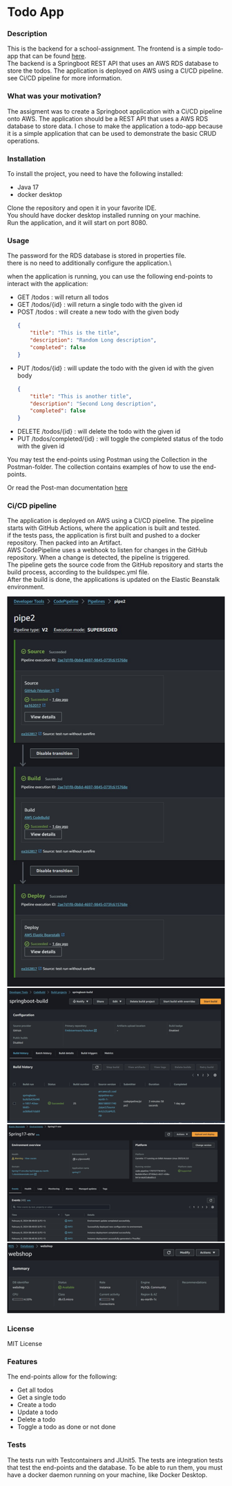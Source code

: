 # Todo App

### Description
This is the backend for a school-assignment. The frontend is a simple todo-app that can be found [here](https://github.com/Emilsivertsson/Vue3Crud). \
The backend is a Springboot REST API that uses an AWS RDS database to store the todos.
The application is deployed on AWS using a CI/CD pipeline.
see Ci/CD pipeline for more information.

### What was your motivation?
The assigment was to create a Springboot application with a Ci/CD pipeline onto AWS. The application should be a REST API that uses a AWS RDS database to store data.
I chose to make the application a todo-app because it is a simple application that can be used to demonstrate the basic CRUD operations.


### Installation
To install the project, you need to have the following installed:
- Java 17
- docker desktop

Clone the repository and open it in your favorite IDE.\
You should have docker desktop installed running on your machine.\
Run the application, and it will start on port 8080.


### Usage
The password for the RDS database is stored in properties file.\
there is no need to additionally configure the application.\

when the application is running, you can use the following end-points to interact with the application:
- GET /todos : will return all todos
- GET /todos/{id} : will return a single todo with the given id
- POST /todos : will create a new todo with the given body
    ```json
    {
        "title": "This is the title",
        "description": "Random Long description",
        "completed": false
    }
    ```  
- PUT /todos/{id} : will update the todo with the given id with the given body
    ```json
    {
        "title": "This is another title",
        "description": "Second Long description",
        "completed": false
    }
    ```
- DELETE /todos/{id} : will delete the todo with the given id
- PUT /todos/completed/{id} : will toggle the completed status of the todo with the given id

You may test the end-points using Postman using the Collection in the Postman-folder. The collection contains examples of how to use the end-points.

Or read the Post-man documentation [here](https://documenter.getpostman.com/view/27137666/2s9YyzcdBV)

### Ci/CD pipeline
The application is deployed on AWS using a CI/CD pipeline. The pipeline starts with GitHub Actions, where the application is built and tested.\
if the tests pass, the application is first built and pushed to a docker repository. Then packed into an Artifact.\
AWS CodePipeline uses a webhook to listen for changes in the GitHub repository. When a change is detected, the pipeline is triggered.\
The pipeline gets the source code from the GitHub repository and starts the build process, according to the buildspec.yml file.\
After the build is done, the applications is updated on the Elastic Beanstalk environment.

<p align="center">
  <img src="screenshots/pipe.jpg" alt="pipeline" />
  <img src="screenshots/Build.jpg" alt="build process">
  <img src="screenshots/beanstalk.jpg" alt="beanstalk enviroment">
  <img src="screenshots/webshop.jpg" alt="RDS database"></p>

### License
MIT License

### Features
The end-points allow for the following:
- Get all todos
- Get a single todo
- Create a todo
- Update a todo
- Delete a todo
- Toggle a todo as done or not done

### Tests
The tests run with Testcontainers and JUnit5. The tests are integration tests that test the end-points and the database.
To be able to run them, you must have a docker daemon running on your machine, like Docker Desktop.
